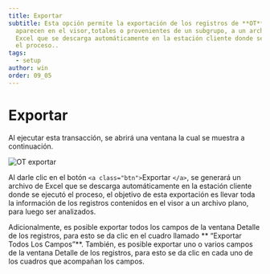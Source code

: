 ```yaml
---
title: Exportar
subtitle: Esta opción permite la exportación de los registros de **OT** que
  aparecen en el visor,totales o provenientes de un subgrupo, a un archivo de
  Excel que se descarga automáticamente en la estación cliente donde se ejecutó
  el proceso..
tags:
  - setup
author: win
order: 09_05
---
```

# Exportar

Al ejecutar esta transacción, se abrirá una ventana la cual se muestra a continuación.

![OT exportar](manualAM/0.images/cap11/chp011_img44.png)

Al darle clic en el botón `<a class="btn">`Exportar `</a>`, se generará un archivo de Excel que se descarga automáticamente en la estación cliente donde se ejecutó el proceso, el objetivo de esta exportación es llevar toda la información de los registros contenidos en el visor a un archivo plano, para luego ser analizados.

Adicionalmente, es posible exportar todos los campos de la ventana Detalle de los registros, para esto se da clic en el cuadro llamado ** “Exportar Todos Los Campos”**. También, es posible exportar uno o varios campos de la ventana Detalle de los registros, para esto se da clic en cada uno de los cuadros que acompañan los campos.
